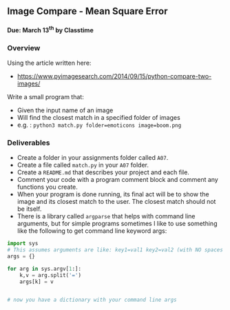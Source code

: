 ## Image Compare - Mean Square Error
#### Due: March 13<sup>th</sup> by Classtime


### Overview

Using the article written here:
- https://www.pyimagesearch.com/2014/09/15/python-compare-two-images/

Write a small program that:
- Given the input name of an image
- Will find the closest match in a specified folder of images
- e.g. : `python3 match.py folder=emoticons image=boom.png`

### Deliverables

- Create a folder in your assignments folder called `A07`.
- Create a file called `match.py` in your `A07` folder.
- Create a `README.md` that describes your project and each file.
- Comment your code with a program comment block and comment any functions you create.
- When your program is done running, its final act will be to show the image and its closest match to the user. The closest match should not be itself.
- There is a library called `argparse` that helps with command line arguments, but for simple programs sometimes I like to use something like the following to get command line keyword args:

```python
import sys
# This assumes arguments are like: key1=val1 key2=val2 (with NO spaces between key equal val!)
args = {}

for arg in sys.argv[1:]:
    k,v = arg.split('=')
    args[k] = v


# now you have a dictionary with your command line args
```


